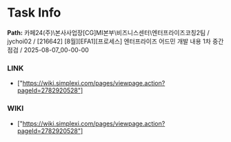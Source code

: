 # Task Info

**Path:** 카페24(주)\본사사업장\[CG]MI본부\비즈니스센터\엔터프라이즈코칭2팀 / jychoi02 / [216642] [8월][EFA1][프로세스] 엔터프라이즈 어드민 개발 내용 1차 중간점검 / 2025-08-07_00-00-00

### LINK
- ["https://wiki.simplexi.com/pages/viewpage.action?pageId=2782920528"]

### WIKI
- ["https://wiki.simplexi.com/pages/viewpage.action?pageId=2782920528"]

